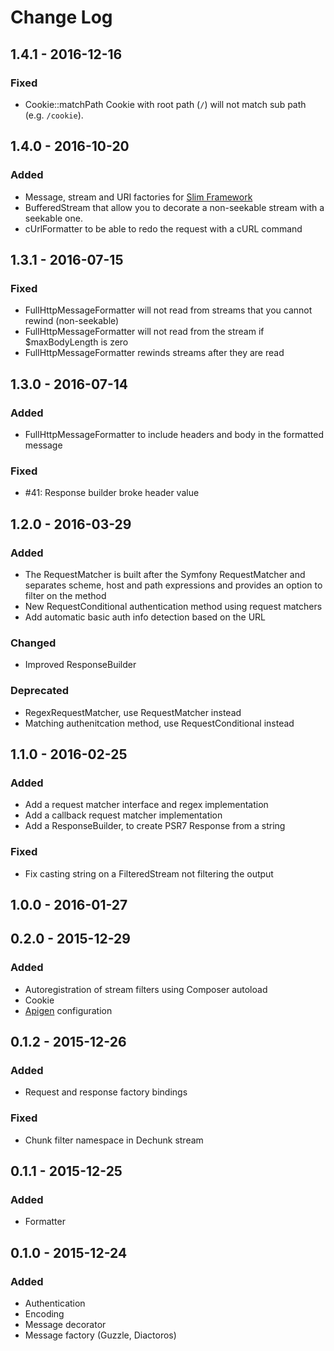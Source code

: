# Change Log


## 1.4.1 - 2016-12-16

### Fixed

- Cookie::matchPath Cookie with root path (`/`) will not match sub path (e.g. `/cookie`).


## 1.4.0 - 2016-10-20

### Added

- Message, stream and URI factories for [Slim Framework](https://github.com/slimphp/Slim)
- BufferedStream that allow you to decorate a non-seekable stream with a seekable one.
- cUrlFormatter to be able to redo the request with a cURL command


## 1.3.1 - 2016-07-15

### Fixed

- FullHttpMessageFormatter will not read from streams that you cannot rewind (non-seekable)
- FullHttpMessageFormatter will not read from the stream if $maxBodyLength is zero
- FullHttpMessageFormatter rewinds streams after they are read


## 1.3.0 - 2016-07-14

### Added

- FullHttpMessageFormatter to include headers and body in the formatted message

### Fixed

- #41: Response builder broke header value


## 1.2.0 - 2016-03-29

### Added

- The RequestMatcher is built after the Symfony RequestMatcher and separates
   scheme, host and path expressions and provides an option to filter on the
   method
- New RequestConditional authentication method using request matchers
- Add automatic basic auth info detection based on the URL

### Changed

- Improved ResponseBuilder

### Deprecated

- RegexRequestMatcher, use RequestMatcher instead
- Matching authenitcation method, use RequestConditional instead


## 1.1.0 - 2016-02-25

### Added

 - Add a request matcher interface and regex implementation
 - Add a callback request matcher implementation
 - Add a ResponseBuilder, to create PSR7 Response from a string

### Fixed

 - Fix casting string on a FilteredStream not filtering the output


## 1.0.0 - 2016-01-27


## 0.2.0 - 2015-12-29

### Added

- Autoregistration of stream filters using Composer autoload
- Cookie
- [Apigen](http://www.apigen.org/) configuration


## 0.1.2 - 2015-12-26

### Added

- Request and response factory bindings

### Fixed

- Chunk filter namespace in Dechunk stream


## 0.1.1 - 2015-12-25

### Added

- Formatter


## 0.1.0 - 2015-12-24

### Added

- Authentication
- Encoding
- Message decorator
- Message factory (Guzzle, Diactoros)
